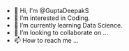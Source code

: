 - 👋 Hi, I’m @GuptaDeepakS
- 👀 I’m interested in Coding.
- 🌱 I’m currently learning Data Science.
- 💞️ I’m looking to collaborate on ...
- 📫 How to reach me ...

<!---
GuptaDeepakS/GuptaDeepakS is a ✨ special ✨ repository because its `README.md` (this file) appears on your GitHub profile.
You can click the Preview link to take a look at your changes.
--->
